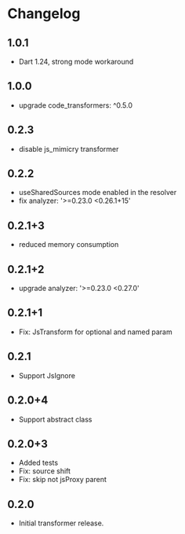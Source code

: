 # Changelog

## 1.0.1

- Dart 1.24, strong mode workaround

## 1.0.0

- upgrade code_transformers: ^0.5.0

## 0.2.3

- disable js_mimicry transformer

## 0.2.2
- useSharedSources mode enabled in the resolver
- fix analyzer: '>=0.23.0 <0.26.1+15'

## 0.2.1+3

- reduced memory consumption

## 0.2.1+2

- upgrade analyzer: '>=0.23.0 <0.27.0'

## 0.2.1+1

- Fix: JsTransform for optional and named param

## 0.2.1

- Support JsIgnore

## 0.2.0+4

- Support abstract class

## 0.2.0+3

- Added tests
- Fix: source shift
- Fix: skip not jsProxy parent

## 0.2.0

- Initial transformer release.
